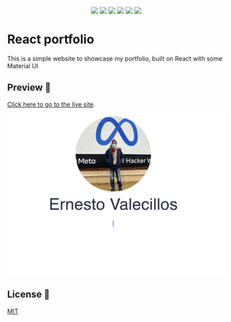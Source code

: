 <p align="center">
    <img src="https://img.shields.io/badge/Javascript-yellow" />
    <img src="https://img.shields.io/badge/HTML-blue"  />
    <img src="https://img.shields.io/badge/CSS-red" >
    <img src="https://img.shields.io/badge/React-blue"  />
    <img src="https://img.shields.io/badge/MUI-green"  />
    <img src="https://img.shields.io/badge/Express-purple" >
</p>

# React portfolio

This is a simple website to showcase my portfolio, built on React with some Material UI

## Preview 👀 

[Click here to go to the live site](hhttps://ernesto-valecillos.herokuapp.com/)
![Preview](readme-assets/site-preview.png)



## License 📓
[MIT](https://choosealicense.com/licenses/mit/)
